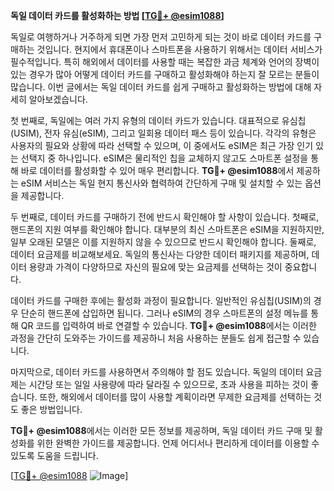 **독일 데이터 카드를 활성화하는 방법 [[TG💪+ @esim1088](https://t.me/s/esim1088)]**

독일로 여행하거나 거주하게 되면 가장 먼저 고민하게 되는 것이 바로 데이터 카드를 구매하는 것입니다. 현지에서 휴대폰이나 스마트폰을 사용하기 위해서는 데이터 서비스가 필수적입니다. 특히 해외에서 데이터를 사용할 때는 복잡한 과금 체계와 언어의 장벽이 있는 경우가 많아 어떻게 데이터 카드를 구매하고 활성화해야 하는지 잘 모르는 분들이 많습니다. 이번 글에서는 독일 데이터 카드를 쉽게 구매하고 활성화하는 방법에 대해 자세히 알아보겠습니다.

첫 번째로, 독일에는 여러 가지 유형의 데이터 카드가 있습니다. 대표적으로 유심칩(USIM), 전자 유심(eSIM), 그리고 일회용 데이터 패스 등이 있습니다. 각각의 유형은 사용자의 필요와 상황에 따라 선택할 수 있으며, 이 중에서도 eSIM은 최근 가장 인기 있는 선택지 중 하나입니다. eSIM은 물리적인 칩을 교체하지 않고도 스마트폰 설정을 통해 바로 데이터를 활성화할 수 있어 매우 편리합니다. **TG💪+ @esim1088**에서 제공하는 eSIM 서비스는 독일 현지 통신사와 협력하여 간단하게 구매 및 설치할 수 있는 옵션을 제공합니다.

두 번째로, 데이터 카드를 구매하기 전에 반드시 확인해야 할 사항이 있습니다. 첫째로, 핸드폰의 지원 여부를 확인해야 합니다. 대부분의 최신 스마트폰은 eSIM을 지원하지만, 일부 오래된 모델은 이를 지원하지 않을 수 있으므로 반드시 확인해야 합니다. 둘째로, 데이터 요금제를 비교해보세요. 독일의 통신사는 다양한 데이터 패키지를 제공하며, 데이터 용량과 가격이 다양하므로 자신의 필요에 맞는 요금제를 선택하는 것이 중요합니다.

데이터 카드를 구매한 후에는 활성화 과정이 필요합니다. 일반적인 유심칩(USIM)의 경우 단순히 핸드폰에 삽입하면 됩니다. 그러나 eSIM의 경우 스마트폰의 설정 메뉴를 통해 QR 코드를 입력하여 바로 연결할 수 있습니다. **TG💪+ @esim1088**에서는 이러한 과정을 간단히 도와주는 가이드를 제공하니 처음 사용하는 분들도 쉽게 접근할 수 있습니다.

마지막으로, 데이터 카드를 사용하면서 주의해야 할 점도 있습니다. 독일의 데이터 요금제는 시간당 또는 일일 사용량에 따라 달라질 수 있으므로, 초과 사용을 피하는 것이 좋습니다. 또한, 해외에서 데이터를 많이 사용할 계획이라면 무제한 요금제를 선택하는 것도 좋은 방법입니다.

**TG💪+ @esim1088**에서는 이러한 모든 정보를 제공하며, 독일 데이터 카드 구매 및 활성화를 위한 완벽한 가이드를 제공합니다. 언제 어디서나 편리하게 데이터를 이용할 수 있도록 도움을 드립니다. 

[[TG💪+ @esim1088](https://t.me/s/esim1088) ![Image](https://i.postimg.cc/Y0z9fWf4/image.png)]